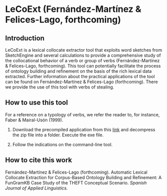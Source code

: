 # LeCoExt (Fernández-Martínez & Felices-Lago, forthcoming)
## Introduction
LeCoExt is a lexical collocate extractor tool that exploits word sketches from SketchEngine and several calculations to provide a comprehensive study of the collocational behavior of a verb or group of verbs (Fernández-Martínez & Felices-Lago, forthcoming). 
This tool can potentially facilitate the process of ontology building and refinement on the basis of the rich lexical data extracted. Further information about the practical applications of the tool can be found on Fernández-Martínez & Felices-Lago (forthcoming). There we provide the use of this tool with verbs of stealing.


## How to use this tool

For a reference on a typology of verbs, we refer the reader to, for instance, Faber & Mairal-Usón (1999).

1. Download the precompiled application from this [link](https://drive.google.com/file/d/1ejArB5_kkiXA_5m6gXb9Tb0TsY7vWUkh/view?usp=sharing) and decompress the zip file into a folder. Execute the exe file.

2. Follow the indications on the command-line tool.

## How to cite this work

Fernández-Martínez & Felices-Lago (forthcoming). Automatic Lexical Collocate Extraction for Corpus-Based Ontology Building and Refinement: A FunGramKB Case Study of the THEFT Conceptual Scenario. *Spanish Journal of Applied Linguistics.*

